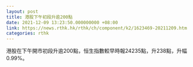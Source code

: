 ```yaml
---
layout: post
title: 港股下午初段升逾200點
date: 2021-12-09 13:23:50.000000000 +08:00
link: https://news.rthk.hk/rthk/ch/component/k2/1623469-20211209.htm
categories: rthk
---
```


港股在下午開市初段升逾200點，恒生指數較早時報24235點，升238點，升幅0.99%。
